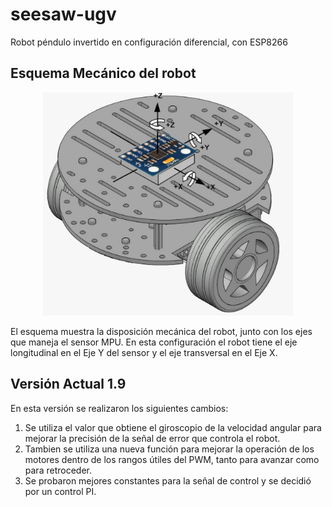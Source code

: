 # seesaw-ugv
Robot péndulo invertido en configuración diferencial, con ESP8266

## Esquema Mecánico del robot
<div>
    <p style = 'text-align:center;'>
        <img src="Esquema_Fisico.jpeg" width="400px">
    </p>
</div>

El esquema muestra la disposición mecánica del robot, junto con los ejes que maneja el sensor MPU. En esta configuración el robot tiene el eje longitudinal en el Eje Y del sensor y el eje transversal en el Eje X.

## Versión Actual 1.9
En esta versión se realizaron los siguientes cambios:
1. Se utiliza el valor que obtiene el giroscopio de la velocidad angular para mejorar la precisión de la señal de error que controla el robot.
2. Tambien se utiliza una nueva función para mejorar la operación de los motores dentro de los rangos útiles del PWM, tanto para avanzar como para retroceder.
3. Se probaron mejores constantes para la señal de control y se decidió por un control PI.